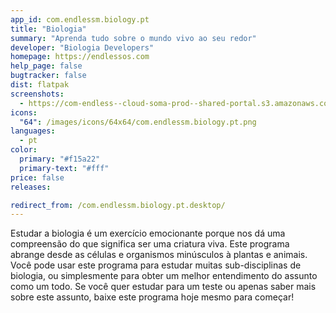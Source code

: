 ```yaml
---
app_id: com.endlessm.biology.pt
title: "Biologia"
summary: "Aprenda tudo sobre o mundo vivo ao seu redor"
developer: "Biologia Developers"
homepage: https://endlessos.com
help_page: false
bugtracker: false
dist: flatpak
screenshots:
  - https://com-endless--cloud-soma-prod--shared-portal.s3.amazonaws.com/apps.246.screenshots.9bee96ae-90d5-450d-a346-2226fc8a9398_201810181856081313.png
icons:
  "64": /images/icons/64x64/com.endlessm.biology.pt.png
languages:
  - pt
color:
  primary: "#f15a22"
  primary-text: "#fff"
price: false
releases:

redirect_from: /com.endlessm.biology.pt.desktop/
---
```


<p>Estudar a biologia é um exercício emocionante porque nos dá uma compreensão do que significa ser uma criatura viva. Este programa abrange desde as células e organismos minúsculos à plantas e animais. Você pode usar este programa para estudar muitas sub-disciplinas de biologia, ou simplesmente para obter um melhor entendimento do assunto como um todo. Se você quer estudar para um teste ou apenas saber mais sobre este assunto, baixe este programa hoje mesmo para começar!</p>